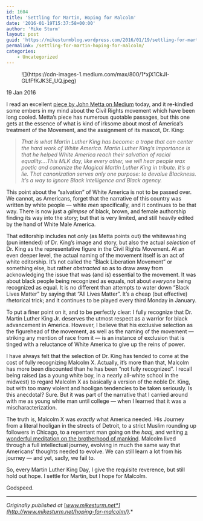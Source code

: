 ```yaml
---
id: 1604
title: 'Settling for Martin, Hoping for Malcolm'
date: '2016-01-19T15:37:58+00:00'
author: 'Mike Sturm'
layout: post
guid: 'https://mikesturmblog.wordpress.com/2016/01/19/settling-for-martin-hoping-for-malcolm/'
permalink: /settling-for-martin-hoping-for-malcolm/
categories:
    - Uncategorized
---
```


<figure>![](https://cdn-images-1.medium.com/max/800/1*xjX1CkJI-GLfFfKJK3E_UQ.jpeg)</figure>19 Jan 2016

I read an excellent [piece by John Metta on Medium](https://thsppl.com/the-magical-martin-luther-king-cc2bb329c585#.vdg9wx739) today, and it re-kindled some embers in my mind about the Civil Rights movement which have been long cooled. Metta’s piece has numerous quotable passages, but this one gets at the essence of what is kind of irksome about most of America’s treatment of the Movement, and the assignment of its mascot, Dr. King:

> *That is what Martin Luther King has become: a trope that can center the hard work of White America. Martin Luther King’s importance is that he helped White America reach their salvation of racial equality….This MLK day, like every other, we will hear people wax poetic and canonize the Magical Martin Luther King in tribute. It’s a lie. That canonization serves only one purpose: to devalue Blackness. It’s a way to ignore Black intelligence and Black agency.*

This point about the “salvation” of White America is not to be passed over. We cannot, as Americans, forget that the narrative of this country was written by white people — white *men* specifically, and it continues to be that way. There is now just a *glimpse* of black, brown, and female authorship finding its way into the story; but that is very limited, and still heavily edited by the hand of White Male America.

That editorship includes not *only* (as Metta points out) the whitewashing (pun intended) of Dr. King’s image and story, but also the actual *selection* of Dr. King as the representative figure in the Civil Rights Movement. At an even deeper level, the actual naming of the movement itself is an act of white editorship. It’s not called the “Black Liberation Movement” or something else, but rather *abstracted* so as to draw away from acknowledging the issue that was (and is) essential to the movement. It was about black people being recognized as equals, not about *everyone* being recognized as equal. It is no different than attempts to water down “Black Lives Matter” by saying that “All Lives Matter”. It’s a cheap (but effective) rhetorical trick; and it continues to be played every third Monday in January.

To put a finer point on it, and to be perfectly clear: I fully recognize that Dr. Martin Luther King Jr. deserves the utmost respect as a warrior for black advancement in America. However, I believe that his exclusive selection as the figurehead of the movement, as well as the naming of the movement — striking any mention of race from it — is an instance of exclusion that is tinged with a reluctance of White America to give up the reins of power.

I have always felt that the selection of Dr. King has tended to come at the cost of fully recognizing Malcolm X. Actually, it’s more than that, Malcolm has more been discounted than he has been “not fully recognized”. I recall being raised (as a young white boy, in a nearly all-white school in the midwest) to regard Malcolm X as basically a version of the noble Dr. King, but with too many violent and hooligan tendencies to be taken seriously. Is this anecdotal? Sure. But it was part of the narrative that I carried around with me as young white man until college — when I learned that it was a mischaracterization.

The truth is, Malcolm X was *exactly* what America needed. His Journey from a literal hooligan in the streets of Detroit, to a strict Muslim rounding up followers in Chicago, to a repentant man going on the *haaj*, and writing [a wonderful meditation on the brotherhood of mankind](http://www.malcolm-x.org/docs/let_mecca.htm). Malcolm lived through a full intellectual journey, evolving in much the same way that Americans’ thoughts needed to evolve. We can still learn a lot from his journey — and yet, sadly, we fail to.

So, every Martin Luther King Day, I give the requisite reverence, but still hold out hope. I settle for Martin, but I hope for Malcolm.

Godspeed.

---

*Originally published at* [*www.mikesturm.net*](http://www.mikesturm.net/hoping-for-malcolm/)*.*